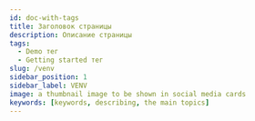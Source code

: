 ```yaml
---
id: doc-with-tags
title: Заголовок страницы
description: Описание страницы
tags:
  - Demo тег
  - Getting started тег
slug: /venv
sidebar_position: 1
sidebar_label: VENV
image: a thumbnail image to be shown in social media cards
keywords: [keywords, describing, the main topics]
---
```

